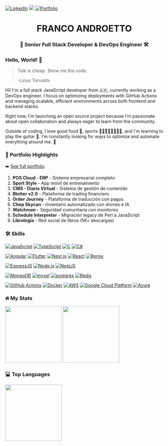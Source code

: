 [![LinkedIn](https://img.shields.io/badge/-LinkedIn-0077B5?style=flat-square&logo=linkedin&logoColor=white)](https://www.linkedin.com/in/franco-androetto/)
![](https://komarev.com/ghpvc/?username=androetto&color=green)
[![Portfolio](https://img.shields.io/badge/-Portfolio-121212?style=flat-square&logo=vercel&logoColor=white)](https://androetto.github.io/portfolio/)

<h1 align="center">FRANCO ANDROETTO</h1>
<h3 align="center">🚀 Senior Full Stack Developer & DevOps Engineer 🛠️</h3>



### Hello, World! 👋

> Talk is cheap. Show me the code.
>
> -Linus Torvalds


Hi! I'm a full stack JavaScript developer from 🇦🇷, currently working as a DevOps engineer. I focus on optimizing deployments with GitHub Actions and managing scalable, efficient environments across both frontend and backend stacks.

Right now, I'm launching an open source project because I’m passionate about open collaboration and always eager to learn from the community.

Outside of coding, I love good food 🍝, sports 🏌️‍♂️🏃‍♂️🏊‍♂️🚴‍♂️, and I'm learning to play the guitar 🎸. I’m constantly looking for ways to optimize and automate everything around me. 🚀


### 🎨 Portfolio Highlights
➡️ [See full portfolio](https://androetto.github.io/portfolio/)

1. **POS Cloud - ERP** - Sistema empresarial completo
2. **Sport Style** - App móvil de entrenamiento
3. **CMS - Diario Virtual** - Sistema de gestión de contenido
4. **Blotter v2.0** - Plataforma de trading financiero
5. **Order Journey** - Plataforma de traducción con pagos
6. **Chep Skycan** - Inventario automatizado con drones e IA
7. **Watchman** - Seguridad comunitaria con monitoreo
8. **Schedule Interpreter** - Migración legacy de Perl a JavaScript
9. **Librología** - Red social de libros (5K+ descargas)

### :hammer_and_wrench: Skills

[![JavaScript](https://skillicons.dev/icons?i=js)](https://skillicons.dev) 
[![TypeScript](https://skillicons.dev/icons?i=ts)](https://skillicons.dev) 
[![C](https://skillicons.dev/icons?i=c)](https://skillicons.dev) 
[![C#](https://skillicons.dev/icons?i=csharp)](https://skillicons.dev)

[![Angular](https://skillicons.dev/icons?i=angular)](https://skillicons.dev) 
[![Flutter](https://skillicons.dev/icons?i=flutter)](https://skillicons.dev)
[![Next.js](https://skillicons.dev/icons?i=nextjs)](https://skillicons.dev) 
[![React](https://skillicons.dev/icons?i=react)](https://skillicons.dev) 
[![Remix](https://skillicons.dev/icons?i=remix)](https://skillicons.dev)

[![ExpressJS](https://skillicons.dev/icons?i=express)](https://skillicons.dev)
[![Node.js](https://skillicons.dev/icons?i=nodejs)](https://skillicons.dev) 
[![NestJS](https://skillicons.dev/icons?i=nestjs)](https://skillicons.dev)

[![MongoDB](https://skillicons.dev/icons?i=mongo)](https://skillicons.dev) 
[![mysql](https://skillicons.dev/icons?i=mysql)](https://skillicons.dev) 
[![postgres](https://skillicons.dev/icons?i=postgres)](https://skillicons.dev) 
[![Redis](https://skillicons.dev/icons?i=redis)](https://skillicons.dev)

[![GitHub Actions](https://skillicons.dev/icons?i=githubactions)](https://skillicons.dev) 
[![Docker](https://skillicons.dev/icons?i=docker)](https://skillicons.dev)
[![AWS](https://skillicons.dev/icons?i=aws)](https://skillicons.dev) 
[![Google Cloud Platform](https://skillicons.dev/icons?i=gcp)](https://skillicons.dev) 
[![Azure](https://skillicons.dev/icons?i=azure)](https://skillicons.dev)


### 🔥 My Stats


<p align="left">
  <img height="180" src="https://github-readme-streak-stats.herokuapp.com/?user=androetto&theme=dark">
  <img height="180" src="https://github-readme-stats.vercel.app/api?username=androetto&count_private=true&show_icons=true&theme=dark&include_all_commits=true"/>
</p>

### 💻 Top Languages

<p align="left">
  <img height="180" src="https://github-readme-stats.vercel.app/api/top-langs/?username=androetto&layout=compact&hide=html&theme=dark"/>
</p>

  
 
